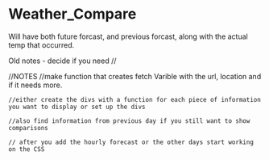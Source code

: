 # Weather_Compare


Will have both future forcast, and previous forcast, along with the actual temp that occurred.











Old notes - decide if you need  //

//NOTES
//make function that creates fetch Varible with the url, location and if it needs more.


    //either create the divs with a function for each piece of information you want to display or set up the divs

    //also find information from previous day if you still want to show comparisons

    // after you add the hourly forecast or the other days start working on the CSS


    